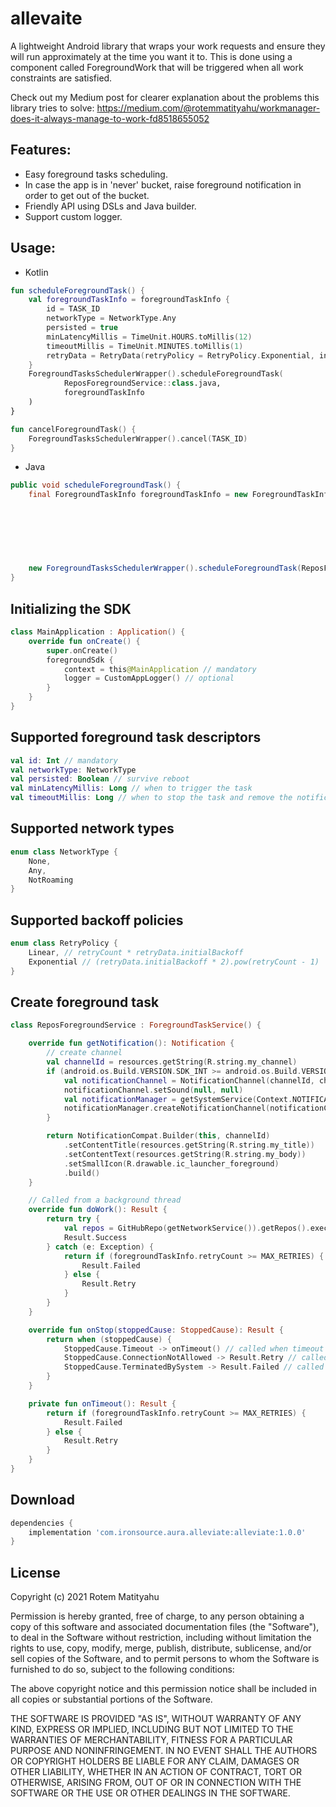 # allevaite

A lightweight Android library that wraps your work requests and ensure they will run approximately at the time you want it to.
This is done using a component called ForegroundWork that will be triggered when all work constraints are satisfied.

Check out my Medium post for clearer explanation about the problems this library tries to solve:
https://medium.com/@rotemmatityahu/workmanager-does-it-always-manage-to-work-fd8518655052

## Features:
- Easy foreground tasks scheduling.
- In case the app is in 'never' bucket, raise foreground notification in order to get out of the bucket.
- Friendly API using DSLs and Java builder.
- Support custom logger.

## Usage:
- Kotlin
```kotlin
fun scheduleForegroundTask() {
	val foregroundTaskInfo = foregroundTaskInfo {
	    id = TASK_ID
		networkType = NetworkType.Any
		persisted = true 
		minLatencyMillis = TimeUnit.HOURS.toMillis(12) 
		timeoutMillis = TimeUnit.MINUTES.toMillis(1) 
		retryData = RetryData(retryPolicy = RetryPolicy.Exponential, initialBackoff = 4000)
	}
	ForegroundTasksSchedulerWrapper().scheduleForegroundTask(
			ReposForegroundService::class.java,
			foregroundTaskInfo
	)
}

fun cancelForegroundTask() {
    ForegroundTasksSchedulerWrapper().cancel(TASK_ID)
}
```

- Java
```java
public void scheduleForegroundTask() {
	final ForegroundTaskInfo foregroundTaskInfo = new ForegroundTaskInfo.Builder().id(TASK_ID)
	                                                                              .networkType(NetworkType.NotRoaming)
	                                                                              .persisted(true)
	                                                                              .minLatencyMillis(TimeUnit.HOURS.toMillis(12))
	                                                                              .timeoutMillis(TimeUnit.MINUTES.toMillis(1))
	                                                                              .retryData(new RetryData(RetryPolicy.Linear, 3000))
	                                                                              .build();

	new ForegroundTasksSchedulerWrapper().scheduleForegroundTask(ReposForegroundService.class, foregroundTaskInfo);
}
```

## Initializing the SDK
```kotlin
class MainApplication : Application() {
	override fun onCreate() {
        super.onCreate()
	    foregroundSdk {
	        context = this@MainApplication // mandatory
	        logger = CustomAppLogger() // optional 
	    }
	}
}
```

## Supported foreground task descriptors
```kotlin
val id: Int // mandatory
val networkType: NetworkType
val persisted: Boolean // survive reboot
val minLatencyMillis: Long // when to trigger the task
val timeoutMillis: Long // when to stop the task and remove the notification
```

## Supported network types
```kotlin
enum class NetworkType {
	None,
	Any,
	NotRoaming
}
```

## Supported backoff policies
```kotlin
enum class RetryPolicy {
	Linear, // retryCount * retryData.initialBackoff
	Exponential // (retryData.initialBackoff * 2).pow(retryCount - 1)
}
```

## Create foreground task
```kotlin
class ReposForegroundService : ForegroundTaskService() {

    override fun getNotification(): Notification {
        // create channel
        val channelId = resources.getString(R.string.my_channel)
        if (android.os.Build.VERSION.SDK_INT >= android.os.Build.VERSION_CODES.O) {
            val notificationChannel = NotificationChannel(channelId, channelId, NotificationManager.IMPORTANCE_DEFAULT)
            notificationChannel.setSound(null, null)
            val notificationManager = getSystemService(Context.NOTIFICATION_SERVICE) as NotificationManager
            notificationManager.createNotificationChannel(notificationChannel)
        }

        return NotificationCompat.Builder(this, channelId)
            .setContentTitle(resources.getString(R.string.my_title))
            .setContentText(resources.getString(R.string.my_body))
            .setSmallIcon(R.drawable.ic_launcher_foreground)
            .build() 
    }

    // Called from a background thread
    override fun doWork(): Result {
	    return try {
		    val repos = GitHubRepo(getNetworkService()).getRepos().execute()
		    Result.Success
	    } catch (e: Exception) {
		    return if (foregroundTaskInfo.retryCount >= MAX_RETRIES) {
			    Result.Failed
		    } else {
			    Result.Retry
		    }
	    }   
    }

    override fun onStop(stoppedCause: StoppedCause): Result {
	    return when (stoppedCause) {
		    StoppedCause.Timeout -> onTimeout() // called when timeout reached according to ForegroundTaskInfo.timeoutMillis
		    StoppedCause.ConnectionNotAllowed -> Result.Retry // called when connection type was changed while work is being executed
		    StoppedCause.TerminatedBySystem -> Result.Failed // called when the system decides to stop the task while work is being executed
	    } 
    }

    private fun onTimeout(): Result {
        return if (foregroundTaskInfo.retryCount >= MAX_RETRIES) {
            Result.Failed
        } else {
            Result.Retry
        } 
    }
}
```
## Download
```groovy
dependencies {
    implementation 'com.ironsource.aura.alleviate:alleviate:1.0.0'
}
```
## License
Copyright (c) 2021 Rotem Matityahu

Permission is hereby granted, free of charge, to any person obtaining a copy
of this software and associated documentation files (the "Software"), to deal
in the Software without restriction, including without limitation the rights
to use, copy, modify, merge, publish, distribute, sublicense, and/or sell
copies of the Software, and to permit persons to whom the Software is
furnished to do so, subject to the following conditions:

The above copyright notice and this permission notice shall be included in all
copies or substantial portions of the Software.

THE SOFTWARE IS PROVIDED "AS IS", WITHOUT WARRANTY OF ANY KIND, EXPRESS OR
IMPLIED, INCLUDING BUT NOT LIMITED TO THE WARRANTIES OF MERCHANTABILITY,
FITNESS FOR A PARTICULAR PURPOSE AND NONINFRINGEMENT. IN NO EVENT SHALL THE
AUTHORS OR COPYRIGHT HOLDERS BE LIABLE FOR ANY CLAIM, DAMAGES OR OTHER
LIABILITY, WHETHER IN AN ACTION OF CONTRACT, TORT OR OTHERWISE, ARISING FROM,
OUT OF OR IN CONNECTION WITH THE SOFTWARE OR THE USE OR OTHER DEALINGS IN THE
SOFTWARE.
